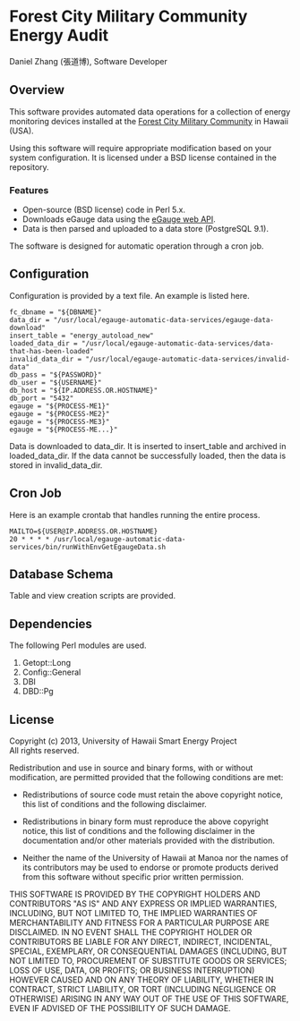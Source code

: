 Forest City Military Community Energy Audit
===========================================

Daniel Zhang (張道博), Software Developer

## Overview

This software provides automated data operations for a collection of
energy monitoring devices installed at the [Forest City Military
Community](http://www.forestcity.net) in Hawaii (USA).

Using this software will require appropriate modification based on
your system configuration. It is licensed under a BSD license
contained in the repository.

### Features 

* Open-source (BSD license) code in Perl 5.x.
* Downloads eGauge data using the [eGauge web API](http://www.egauge.net/docs/egauge-xml-api.pdf). 
* Data is then parsed and uploaded to a data store (PostgreSQL 9.1).

The software is designed for automatic operation through a cron job.

## Configuration

Configuration is provided by a text file. An example is listed here.

	fc_dbname = "${DBNAME}"
	data_dir = "/usr/local/egauge-automatic-data-services/egauge-data-download"
	insert_table = "energy_autoload_new"
	loaded_data_dir = "/usr/local/egauge-automatic-data-services/data-that-has-been-loaded"
	invalid_data_dir = "/usr/local/egauge-automatic-data-services/invalid-data"
	db_pass = "${PASSWORD}"
	db_user = "${USERNAME}"
	db_host = "${IP.ADDRESS.OR.HOSTNAME}"
	db_port = "5432"
	egauge = "${PROCESS-ME1}"
	egauge = "${PROCESS-ME2}"
	egauge = "${PROCESS-ME3}"
	egauge = "${PROCESS-ME...}"

Data is downloaded to data_dir. It is inserted to insert_table and
archived in loaded_data_dir. If the data cannot be successfully
loaded, then the data is stored in invalid_data_dir.

## Cron Job

Here is an example crontab that handles running the entire process.

	MAILTO=${USER@IP.ADDRESS.OR.HOSTNAME}
	20 * * * * /usr/local/egauge-automatic-data-services/bin/runWithEnvGetEgaugeData.sh

## Database Schema

Table and view creation scripts are provided.

## Dependencies

The following Perl modules are used.

1. Getopt::Long
2. Config::General
3. DBI
4. DBD::Pg

## License

Copyright (c) 2013, University of Hawaii Smart Energy Project  
All rights reserved.

Redistribution and use in source and binary forms, with or without modification, are permitted provided that the following conditions are met:

* Redistributions of source code must retain the above copyright notice, this list of conditions and the following disclaimer.

* Redistributions in binary form must reproduce the above copyright notice, this list of conditions and the following disclaimer in the documentation and/or other materials provided with the distribution.

* Neither the name of the University of Hawaii at Manoa nor the names of its contributors may be used to endorse or promote products derived from this software without specific prior written permission.

THIS SOFTWARE IS PROVIDED BY THE COPYRIGHT HOLDERS AND CONTRIBUTORS "AS IS" AND ANY EXPRESS OR IMPLIED WARRANTIES, INCLUDING, BUT NOT LIMITED TO, THE IMPLIED WARRANTIES OF MERCHANTABILITY AND FITNESS FOR A PARTICULAR PURPOSE ARE DISCLAIMED. IN NO EVENT SHALL THE COPYRIGHT HOLDER OR CONTRIBUTORS BE LIABLE FOR ANY DIRECT, INDIRECT, INCIDENTAL, SPECIAL, EXEMPLARY, OR CONSEQUENTIAL DAMAGES (INCLUDING, BUT NOT LIMITED TO, PROCUREMENT OF SUBSTITUTE GOODS OR SERVICES; LOSS OF USE, DATA, OR PROFITS; OR BUSINESS INTERRUPTION) HOWEVER CAUSED AND ON ANY THEORY OF LIABILITY, WHETHER IN CONTRACT, STRICT LIABILITY, OR TORT (INCLUDING NEGLIGENCE OR OTHERWISE) ARISING IN ANY WAY OUT OF THE USE OF THIS SOFTWARE, EVEN IF ADVISED OF THE POSSIBILITY OF SUCH DAMAGE.
